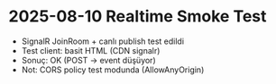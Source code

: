 # 2025-08-10 Realtime Smoke Test
- SignalR JoinRoom + canlı publish test edildi
- Test client: basit HTML (CDN signalr)
- Sonuç: OK (POST -> event düşüyor)
- Not: CORS policy test modunda (AllowAnyOrigin)